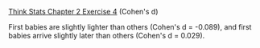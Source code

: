 [Think Stats Chapter 2 Exercise 4](http://greenteapress.com/thinkstats2/html/thinkstats2003.html#toc24) (Cohen's d)

First babies are slightly lighter than others (Cohen's d = -0.089), and first babies arrive slightly later than others (Cohen's d = 0.029).
